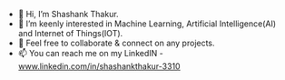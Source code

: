 - 👋 Hi, I’m Shashank Thakur. 
- 👀 I’m keenly interested in Machine Learning, Artificial Intelligence(AI) and Internet of Things(IOT). 
- 💞️ Feel free to collaborate & connect on any projects. 
- 📫 You can reach me on my LinkedIN - www.linkedin.com/in/shashankthakur-3310

